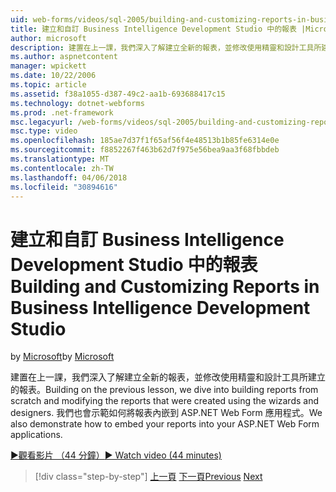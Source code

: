 ```yaml
---
uid: web-forms/videos/sql-2005/building-and-customizing-reports-in-business-intelligence-development-studio
title: 建立和自訂 Business Intelligence Development Studio 中的報表 |Microsoft 文件
author: microsoft
description: 建置在上一課，我們深入了解建立全新的報表，並修改使用精靈和設計工具所建立的報表。 我們...
ms.author: aspnetcontent
manager: wpickett
ms.date: 10/22/2006
ms.topic: article
ms.assetid: f38a1055-d387-49c2-aa1b-693688417c15
ms.technology: dotnet-webforms
ms.prod: .net-framework
msc.legacyurl: /web-forms/videos/sql-2005/building-and-customizing-reports-in-business-intelligence-development-studio
msc.type: video
ms.openlocfilehash: 185ae7d37f1f65af56f4e48513b1b85fe6314e0e
ms.sourcegitcommit: f8852267f463b62d7f975e56bea9aa3f68fbbdeb
ms.translationtype: MT
ms.contentlocale: zh-TW
ms.lasthandoff: 04/06/2018
ms.locfileid: "30894616"
---
```

<a name="building-and-customizing-reports-in-business-intelligence-development-studio"></a><span data-ttu-id="9c048-104">建立和自訂 Business Intelligence Development Studio 中的報表</span><span class="sxs-lookup"><span data-stu-id="9c048-104">Building and Customizing Reports in Business Intelligence Development Studio</span></span>
====================
<span data-ttu-id="9c048-105">by [Microsoft](https://github.com/microsoft)</span><span class="sxs-lookup"><span data-stu-id="9c048-105">by [Microsoft](https://github.com/microsoft)</span></span>

<span data-ttu-id="9c048-106">建置在上一課，我們深入了解建立全新的報表，並修改使用精靈和設計工具所建立的報表。</span><span class="sxs-lookup"><span data-stu-id="9c048-106">Building on the previous lesson, we dive into building reports from scratch and modifying the reports that were created using the wizards and designers.</span></span> <span data-ttu-id="9c048-107">我們也會示範如何將報表內嵌到 ASP.NET Web Form 應用程式。</span><span class="sxs-lookup"><span data-stu-id="9c048-107">We also demonstrate how to embed your reports into your ASP.NET Web Form applications.</span></span>

[<span data-ttu-id="9c048-108">&#9654;觀看影片 （44 分鐘）</span><span class="sxs-lookup"><span data-stu-id="9c048-108">&#9654; Watch video (44 minutes)</span></span>](https://channel9.msdn.com/Blogs/ASP-NET-Site-Videos/building-and-customizing-reports-in-business-intelligence-development-studio)

> [!div class="step-by-step"]
> <span data-ttu-id="9c048-109">[上一頁](getting-started-with-reporting-services.md)
> [下一頁](creating-and-using-stored-procedures.md)</span><span class="sxs-lookup"><span data-stu-id="9c048-109">[Previous](getting-started-with-reporting-services.md)
[Next](creating-and-using-stored-procedures.md)</span></span>
